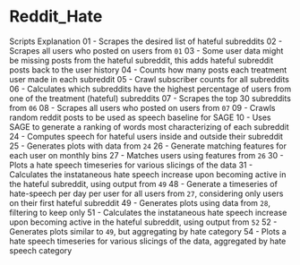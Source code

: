 # Reddit_Hate

Scripts Explanation
01 - Scrapes the desired list of hateful subreddits
02 - Scrapes all users who posted on users from `01`
03 - Some user data might be missing posts from the hateful subreddit, this adds hateful subreddit posts back to the user history
04 - Counts how many posts each treatment user made in each subreddit
05 - Crawl subscriber counts for all subreddits
06 - Calculates which subreddits have the highest percentage of users from one of the treatment (hateful) subreddits
07 - Scrapes the top 30 subreddits from `06`
08 - Scrapes all users who posted on users from `07`
09 - Crawls random reddit posts to be used as speech baseline for SAGE
10 - Uses SAGE to generate a ranking of words most characterizing of each subreddit
24 - Computes speech for hateful users inside and outside their subreddit
25 - Generates plots with data from `24`
26 - Generate matching features for each user on monthly bins
27 - Matches users using features from `26`
30 - Plots a hate speech timeseries for various slicings of the data
31 - Calculates the instataneous hate speech increase upon becoming active in the hateful subreddit, using output from `49`
48 - Generate a timeseries of hate-speech per day per user for all users from `27`, considering only users on their first hateful subreddit
49 - Generates plots using data from `28`, filtering to keep only
51 - Calculates the instataneous hate speech increase upon becoming active in the hateful subreddit, using output from `52`
52 - Generates plots similar to `49`, but aggregating by hate category
54 - Plots a hate speech timeseries for various slicings of the data, aggregated by hate speech category
